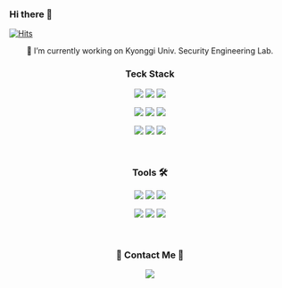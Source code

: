 ### Hi there 👋
[![Hits](https://hits.seeyoufarm.com/api/count/incr/badge.svg?url=https%3A%2F%2Fgithub.com%2Fwookjaegoo&count_bg=%2379C83D&title_bg=%23555555&icon=&icon_color=%23E7E7E7&title=hits&edge_flat=false)](https://hits.seeyoufarm.com)
<!--
**wookjaegoo/wookjaegoo** is a ✨ _special_ ✨ repository because its `README.md` (this file) appears on your GitHub profile.

Here are some ideas to get you started:

- 🔭 I’m currently working on ...
- 🌱 I’m currently learning ...
- 👯 I’m looking to collaborate on ...
- 🤔 I’m looking for help with ...
- 💬 Ask me about ...
- 📫 How to reach me: ...
- 😄 Pronouns: ...
- ⚡ Fun fact: ...
-->



<div align="center">
  🔭 I’m currently working on Kyonggi Univ. Security Engineering Lab.


<h3 align="center">  Teck Stack </h3>

  
  <span>
  <a href="#" target="_blank"><img src="https://img.shields.io/badge/Java-007396?style=for-the-badge&logo=Java&logoColor=white"></a>
  <a href="#" target="_blank"><img src="https://img.shields.io/badge/Python-3776AB?style=for-the-badge&logo=python&logoColor=FFFFFF"/></a>
  <a href="#" target="_blank"><img src="https://img.shields.io/badge/JavaScript-F7DF1E?style=for-the-badge&logo=javascript&logoColor=FFFFFF"/></a>

  <a href="#" target="_blank"><img src="https://img.shields.io/badge/react-61DAFB?style=for-the-badge&logo=react&logoColor=white"></a>
  <a href="#" target="_blank"><img src="https://img.shields.io/badge/DataBase-MongoDB-green?style=for-the-badge&logo=mongoDB&logoColor=white"></a> 
  <a href="#" target="_blank"><img src="https://img.shields.io/badge/amazonaws-232F3E?style=for-the-badge&logo=amazonaws&logoColor=white"></a>


  
  <a href="#" target="_blank"><img src="https://img.shields.io/badge/solidity-363636?style=for-the-badge&logo=solidity&logoColor=white"></a>
  <a href="#" target="_blank"><img src="https://img.shields.io/badge/ethereum-3C3C3D?style=for-the-badge&logo=ethereum&logoColor=white"></a>
    <a href="#" target="_blank"><img src="https://img.shields.io/badge/Web3-F16822?style=for-the-badge&logo=web3.js&logoColor=FFFFFF"/></a>

  <br>

### Tools 🛠
  <a href="#" target="_blank"><img src="https://img.shields.io/badge/Notion-000000?style=for-the-badge&logo=notion&logoColor=FFFFFF"/></a>
  <a href="#" target="_blank"><img src="https://img.shields.io/badge/Git-F05032?style=for-the-badge&logo=git&logoColor=FFFFFF"/></a>
  <a href="#" target="_blank"><img src="https://img.shields.io/badge/Django-092E20?style=for-the-badge&logo=django&logoColor=FFFFFF"/></a>

  <a href="#" target="_blank"><img src="https://img.shields.io/badge/IPFS-65C2CB?style=for-the-badge&logo=ipfs&logoColor=FFFFFF"/></a>
  <a href="#" target="_blank"><img src="https://img.shields.io/badge/MySQL-4479A1?style=for-the-badge&logo=mysql&logoColor=FFFFFF"/></a>
  <a href="#" target="_blank"><img src="https://img.shields.io/badge/Tomcat-F8DC75?style=for-the-badge&logo=apache-tomcat&logoColor=FFFFFF"/></a>

  <br>
  
  
<h3 align="center"> 🐣 Contact Me 🐣 </h3>
<p>
  <span><img src="https://img.shields.io/badge/paeter3@naver.com-EA4335?style=flat-square&logo=Gmail&logoColor=white"/><span>
 </p>

  </div>


  
